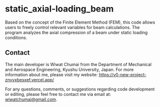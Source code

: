 # static_axial-loading_beam
Based on the concept of the Finite Element Method (FEM), this code allows users to freely control relevant variables for beam calculations. The program analyzes the axial compression of a beam under static loading conditions.

## Contact
The main developer is Wiwat Chumai from the Department of Mechanical and Aerospace Engineering, Kyushu University, Japan.
For more information about me, please visit my website: https://v0-new-project-znvvxbesxef.vercel.app/

For any questions, comments, or suggestions regarding code development or editing, please feel free to contact me via email at: wiwatchumai@gmail.com.
